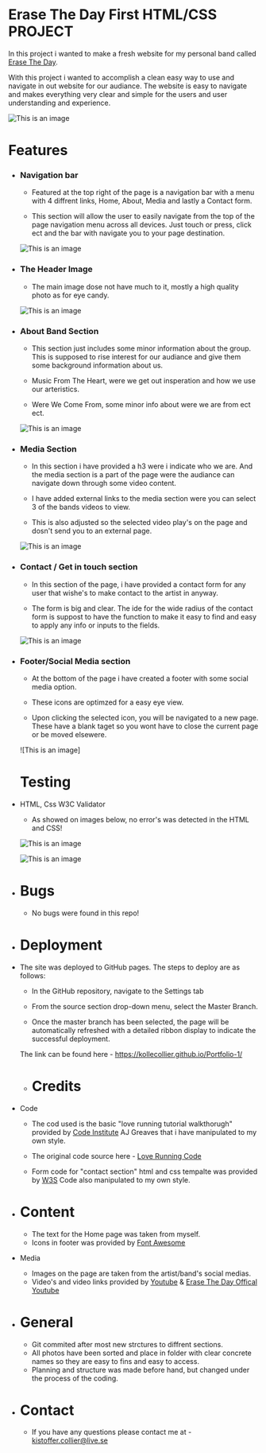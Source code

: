 # Erase The Day First HTML/CSS PROJECT
In this project i wanted to make a fresh website for my personal band called [Erase The Day](https://www.facebook.com/ETDSWEDEN).

With this project i wanted to accomplish a clean easy way to use and navigate in out website for our audiance. The website is easy to navigate and makes everything very clear and simple for the users and user understanding and experience. 


![This is an image](assets/css/Images/readme.photos/FireShot%20Capture%20001%20-%20Multi%20Device%20Website%20Mockup%20Generator%20-%20techsini.com.png)

# Features

- ### Navigation bar

   - Featured at the top right of the page is a navigation bar with a menu with 4 diffrent links, Home, About, Media and lastly a Contact form.

    - This section will allow the user to easily navigate from the top of the page navigation menu across all devices. Just touch or press, click ect and the bar with navigate you to your page destination.
    
   ![This is an image](assets/css/Images/readme.photos/nav.bar.png)

- ### The Header Image 
  - The main image dose not have much to it, mostly a high quality photo as for eye candy.


  ![This is an image](assets/css/Images/readme.photos/head.img.readme.png)

-  ### About Band Section
   - This section just includes some minor information about the group. This is supposed to rise interest for our audiance and give them some background information about us.

   - Music From The Heart, were we get out insperation and how we use our arteristics.
   - Were We Come From, some minor info about were we are from ect ect.

    ![This is an image](assets/css/Images/readme.photos/about.img.readme.png)

- ### Media Section
  - In this section i have provided a h3 were i indicate who we are. And the media section is a part of the page were the audiance can navigate down through some video content.

   - I have added external links to the media section were you can select 3 of the bands videos to view. 
    - This is also adjusted so the selected video play's on the page and dosn't send you to an external page.


    ![This is an image](assets/css/Images/readme.photos/media.readme.png)

- ### Contact / Get in touch section
  - In this section of the page, i have provided a contact form for any user that wishe's to make contact to the artist in anyway.

   - The form is big and clear. The ide for the wide radius of the contact form is suppost to have the function to make it easy to find and easy to apply any info or inputs to the fields.

   ![This is an image](assets/css/Images/readme.photos/contact.readme.png)

- ### Footer/Social Media section

  - At the bottom of the page i have created a footer with some social media option.
  
   - These icons are optimzed for a easy eye view.
  
   - Upon clicking the selected icon, you will be navigated to a new page. These have a blank taget so you wont have to close the current page or be moved elsewere.


   ![This is an image]



   # Testing

- HTML, Css W3C Validator
  - As showed on images below, no error's was detected in the HTML and CSS!

  ![This is an image](/assets/css/Images/readme.photos/HTML.Valid.png)


   ![This is an image](/assets/css/Images/readme.photos/css.valid.png)

- # Bugs
  - No bugs were found in this repo!



- # Deployment
- The site was deployed to GitHub pages. The steps to deploy are as follows:

  - In the GitHub repository, navigate to the Settings tab

  -  From the source section drop-down menu, select the Master Branch.

  -  Once the master branch has been selected, the page will be automatically refreshed with a detailed ribbon display to indicate the successful deployment.

  The link can be found here - https://kollecollier.github.io/Portfolio-1/

  - # Credits

- Code
  - The cod used is the basic "love running tutorial walkthorugh" provided by [Code Institute](https://codeinstitute.net/se/full-stack-software-development-diploma/?utm_term=code%20institute&utm_campaign=CI+-+SWE+-+Search+-+Brand&utm_source=adwords&utm_medium=ppc&hsa_acc=8983321581&hsa_cam=14660337051&hsa_grp=134087657984&hsa_ad=581817633089&hsa_src=g&hsa_tgt=kwd-319867646331&hsa_kw=code%20institute&hsa_mt=e&hsa_net=adwords&hsa_ver=3&gclid=CjwKCAjwlcaRBhBYEiwAK341jXHyTZKwpJoNwqMidz4_9JjHYds2N-EQd4ajqv9g5B2MZMF9c3qYChoCVncQAvD_BwE) AJ Greaves that i have manipulated to my own style.

  -  The original code source here - [Love Running Code](https://github.com/Code-Institute-Solutions/love-running-2.0-sourcecode/tree/main/08-responsive-elements/05-responsive-gallery)

    - Form code for "contact section" html and css tempalte was provided by [W3S](https://www.w3schools.com/html/html_forms.asp) Code also manipulated to my own style.

- # Content
  -  The text for the Home page was taken from myself.
  - Icons in footer was provided by [Font Awesome](https://fontawesome.com/)

- Media
  - Images on the page are taken from the artist/band's social medias.
   - Video's and video links provided by [Youtube](www.youtube.com) &  [Erase The Day Offical Youtube](https://www.youtube.com/channel/UCWSR-lg849f07aTt5-iygmg)

- # General
  - Git commited after most new strctures to diffrent sections.
  - All photos have been sorted and place in folder with clear concrete names so they are easy to fins and easy to access.
  - Planning and structure was made before hand, but changed under the process of the coding.

- # Contact
  - If you have any questions please contact me at - kistoffer.collier@live.se
     
